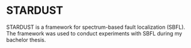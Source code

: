 # STARDUST

STARDUST is a framework for spectrum-based fault localization (SBFL). 
The framework was used to conduct experiments with SBFL during my bachelor thesis.
